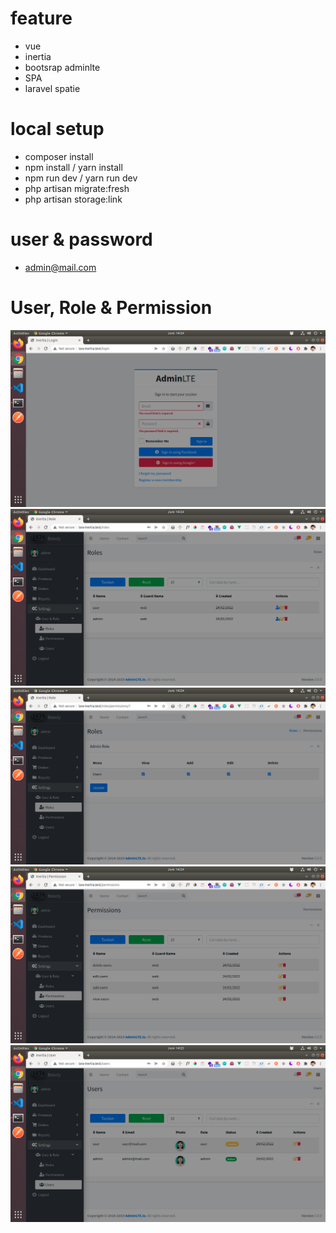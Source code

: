 # feature
- vue
- inertia
- bootsrap adminlte
- SPA
- laravel spatie

# local setup
- composer install
- npm install / yarn install
- npm run dev / yarn run dev
- php artisan migrate:fresh
- php artisan storage:link

# user & password
- admin@mail.com

# User, Role & Permission
![login screen](https://github.com/padliyulian/laravel-inertia-auth/blob/master/public/assets/images/login.png)
![login screen](https://github.com/padliyulian/laravel-inertia-auth/blob/master/public/assets/images/role.png)
![login screen](https://github.com/padliyulian/laravel-inertia-auth/blob/master/public/assets/images/role-permission.png)
![login screen](https://github.com/padliyulian/laravel-inertia-auth/blob/master/public/assets/images/permission.png)
![login screen](https://github.com/padliyulian/laravel-inertia-auth/blob/master/public/assets/images/user.png)
